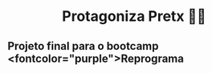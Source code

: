 # <p align="center"><b> Protagoniza Pretx </b> ✊🏿 <p>
  
## Projeto final para o bootcamp <fontcolor=\"purple\">Reprograma</font>
